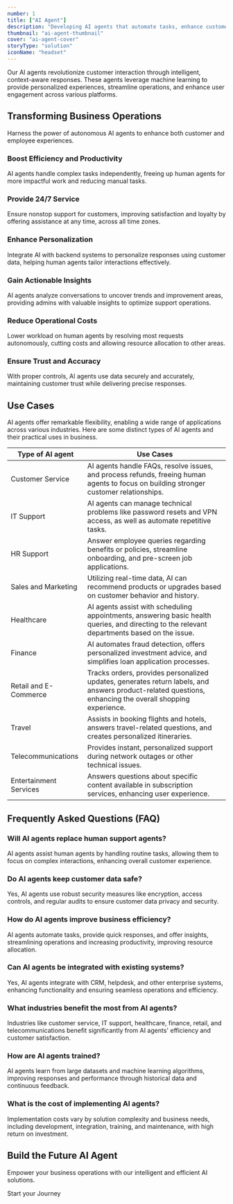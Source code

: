 ```yaml
---
number: 1
title: ["AI Agent"]
description: "Developing AI agents that automate tasks, enhance customer experiences, and improve operational efficiency."
thumbnail: "ai-agent-thumbnail"
cover: "ai-agent-cover"
storyType: "solution"
iconName: "headset"
---
```


Our AI agents revolutionize customer interaction through intelligent, context-aware responses. These agents leverage machine learning to provide personalized experiences, streamline operations, and enhance user engagement across various platforms.

## Transforming Business Operations

Harness the power of autonomous AI agents to enhance both customer and employee experiences.

### Boost Efficiency and Productivity

AI agents handle complex tasks independently, freeing up human agents for more impactful work and reducing manual tasks.

### Provide 24/7 Service

Ensure nonstop support for customers, improving satisfaction and loyalty by offering assistance at any time, across all time zones.

### Enhance Personalization

Integrate AI with backend systems to personalize responses using customer data, helping human agents tailor interactions effectively.

### Gain Actionable Insights

AI agents analyze conversations to uncover trends and improvement areas, providing admins with valuable insights to optimize support operations.

### Reduce Operational Costs

Lower workload on human agents by resolving most requests autonomously, cutting costs and allowing resource allocation to other areas.

### Ensure Trust and Accuracy

With proper controls, AI agents use data securely and accurately, maintaining customer trust while delivering precise responses.

## Use Cases

AI agents offer remarkable flexibility, enabling a wide range of applications across various industries. Here are some distinct types of AI agents and their practical uses in business.

| Type of AI agent       | Use Cases                                                                                                                                                |
| ---------------------- | -------------------------------------------------------------------------------------------------------------------------------------------------------- |
| Customer Service       | AI agents handle FAQs, resolve issues, and process refunds, freeing human agents to focus on building stronger customer relationships.                   |
| IT Support             | AI agents can manage technical problems like password resets and VPN access, as well as automate repetitive tasks.                                       |
| HR Support             | Answer employee queries regarding benefits or policies, streamline onboarding, and pre-screen job applications.                                          |
| Sales and Marketing    | Utilizing real-time data, AI can recommend products or upgrades based on customer behavior and history.                                                  |
| Healthcare             | AI agents assist with scheduling appointments, answering basic health queries, and directing to the relevant departments based on the issue.             |
| Finance                | AI automates fraud detection, offers personalized investment advice, and simplifies loan application processes.                                          |
| Retail and E-Commerce  | Tracks orders, provides personalized updates, generates return labels, and answers product-related questions, enhancing the overall shopping experience. |
| Travel                 | Assists in booking flights and hotels, answers travel-related questions, and creates personalized itineraries.                                           |
| Telecommunications     | Provides instant, personalized support during network outages or other technical issues.                                                                 |
| Entertainment Services | Answers questions about specific content available in subscription services, enhancing user experience.                                                  |

## Frequently Asked Questions (FAQ)

### Will AI agents replace human support agents?

AI agents assist human agents by handling routine tasks, allowing them to focus on complex interactions, enhancing overall customer experience.

### Do AI agents keep customer data safe?

Yes, AI agents use robust security measures like encryption, access controls, and regular audits to ensure customer data privacy and security.

### How do AI agents improve business efficiency?

AI agents automate tasks, provide quick responses, and offer insights, streamlining operations and increasing productivity, improving resource allocation.

### Can AI agents be integrated with existing systems?

Yes, AI agents integrate with CRM, helpdesk, and other enterprise systems, enhancing functionality and ensuring seamless operations and efficiency.

### What industries benefit the most from AI agents?

Industries like customer service, IT support, healthcare, finance, retail, and telecommunications benefit significantly from AI agents' efficiency and customer satisfaction.

### How are AI agents trained?

AI agents learn from large datasets and machine learning algorithms, improving responses and performance through historical data and continuous feedback.

### What is the cost of implementing AI agents?

Implementation costs vary by solution complexity and business needs, including development, integration, training, and maintenance, with high return on investment.

## Build the Future AI Agent

Empower your business operations with our intelligent and efficient AI solutions.

Start your Journey
